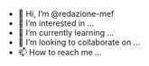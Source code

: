- 👋 Hi, I’m @redazione-mef
- 👀 I’m interested in ...
- 🌱 I’m currently learning ...
- 💞️ I’m looking to collaborate on ...
- 📫 How to reach me ...

<!---
redazione-mef/redazione-mef is a ✨ special ✨ repository because its `README.md` (this file) appears on your GitHub profile.
You can click the Preview link to take a look at your changes.
--->
